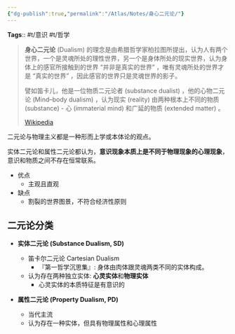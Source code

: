 ```yaml
---
{"dg-publish":true,"permalink":"/Atlas/Notes/身心二元论/"}
---
```


**Tags**:: #t/意识 #t/哲学 

> **身心二元论** (Dualism) 的理念是由希腊哲学家柏拉图所提出，认为人有两个世界，一个是灵魂所处的理性世界，另一个是身体所处的现实世界，认为身体上的感官所接触到的世界 “并非是真实的世界” ，唯有灵魂所处的世界才是 “真实的世界” ，因此感官的世界只是灵魂世界的影子。
> 
> 譬如笛卡儿，他是一位物质二元论者 (substance dualist) ，他的心物二元论 (Mind–body dualism) ，认为现实 (reality) 由两种根本上不同的物质 (substance) - 心 (immaterial mind) 和广延的物质 (extended matter) 。
>
> [Wikipedia](https://en.wikipedia.org/wiki/Mind%E2%80%93body_dualism)

二元论与物理主义都是一种形而上学或本体论的观点。

实体二元论和属性二元论都认为，**意识现象本质上是不同于物理现象的心理现象**，意识和物质之间不存在恒常联系。

- 优点
	- 主观且直观
- 缺点
	- 割裂的世界图景，不符合经济性原则

## 二元论分类

- **实体二元论 (Substance Dualism, SD)**
  - 笛卡尔二元论 Cartesian Dualism
	  - 『第一哲学沉思集』: 身体由肉体跟灵魂两类不同的实体构成。
  - 认为存在两种独立实体: **心灵实体**和**物理实体**
	  - 心灵实体的本质特征是有意识的

- **属性二元论 (Property Dualism, PD)**
  - 当代主流
  - 认为存在一种实体，但具有物理属性和心理属性
